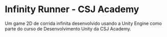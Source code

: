 # Infinity Runner - CSJ Academy

Um game 2D de corrida infinita desenvolvido usando a Unity Engine como parte do curso de Desenvolvimento Unity da CSJ Academy.
